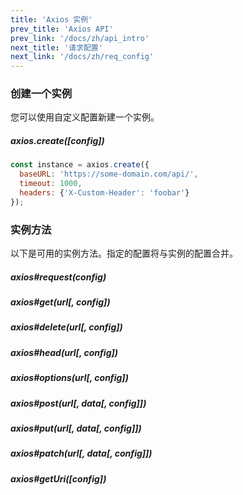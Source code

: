 ```yaml
---
title: 'Axios 实例'
prev_title: 'Axios API'
prev_link: '/docs/zh/api_intro'
next_title: '请求配置'
next_link: '/docs/zh/req_config'
---
```


### 创建一个实例

您可以使用自定义配置新建一个实例。

##### axios.create([config])

```js
const instance = axios.create({
  baseURL: 'https://some-domain.com/api/',
  timeout: 1000,
  headers: {'X-Custom-Header': 'foobar'}
});
```

### 实例方法

以下是可用的实例方法。指定的配置将与实例的配置合并。

##### axios#request(config)
##### axios#get(url[, config])
##### axios#delete(url[, config])
##### axios#head(url[, config])
##### axios#options(url[, config])
##### axios#post(url[, data[, config]])
##### axios#put(url[, data[, config]])
##### axios#patch(url[, data[, config]])
##### axios#getUri([config])
